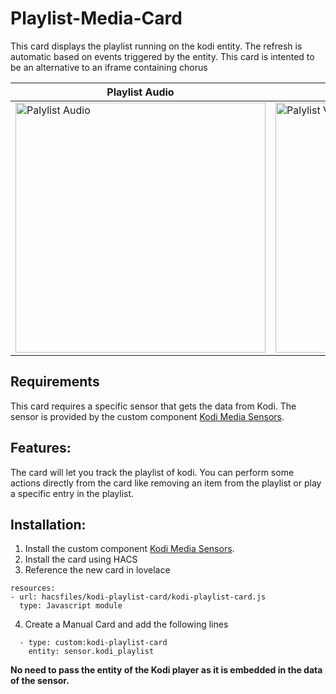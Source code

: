 # Playlist-Media-Card

This card displays the playlist running on the kodi entity. The refresh is automatic based on events triggered by the entity. 
This card is intented to be an alternative to an iframe containing chorus


| Playlist Audio | Playlist Video
| ---- | ---- 
<img src="https://raw.githubusercontent.com/jtbgroup/kodi-playlist-card/master/assets/playlist_audio.png" alt="Palylist Audio" width="400"/> | <img src="https://raw.githubusercontent.com/jtbgroup/kodi-playlist-card/master/assets/playlist_video.png" alt="Palylist Video" width="400"/>

## Requirements

This card requires a specific sensor that gets the data from Kodi. The sensor is provided by the custom component [Kodi Media Sensors](https://github.com/jtbgroup/kodi-media-sensors).

## Features:

The card will let you track the playlist of kodi. 
You can perform some actions directly from the card like removing an item from the playlist or play a specific entry in the playlist.

## Installation:

1. Install the custom component [Kodi Media Sensors](https://github.com/jtbgroup/kodi-media-sensors).
2. Install the card using HACS
3. Reference the new card in lovelace

```
resources:
- url: hacsfiles/kodi-playlist-card/kodi-playlist-card.js
  type: Javascript module
```


4. Create a Manual Card and add the following lines

```
  - type: custom:kodi-playlist-card
    entity: sensor.kodi_playlist
```
**No need to pass the entity of the Kodi player as it is embedded in the data of the sensor.**